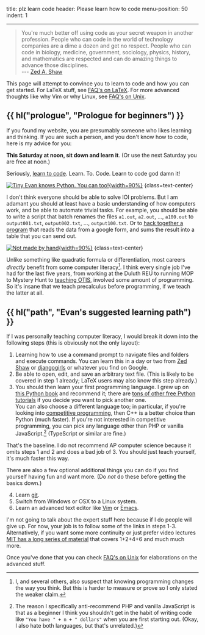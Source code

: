 title: plz learn code
header: Please learn how to code
menu-position: 50
indent: 1

---

> You're much better off using code as your secret weapon in another profession.
> People who can code in the world of technology companies are a dime
> a dozen and get no respect. People who can code in biology, medicine,
> government, sociology, physics, history, and mathematics are respected and can
> do amazing things to advance those disciplines.  
> --- [Zed A. Shaw](https://learnpythonthehardway.org/python3/advice.html)

This page will attempt to convince you to learn to code
and how you can get started.
For LaTeX stuff, see [FAQ's on LaTeX](faq-latex.html).
For more advanced thoughts like why Vim or why Linux,
see [FAQ's on Unix](faq-unix.html).

## {{ hl("prologue", "Prologue for beginners") }}

If you found my website, you are presumably someone
who likes learning and thinking.
If you are such a person, and you don't know how to code,
here is my advice for you:

**This Saturday at noon, sit down and learn it**.
(Or use the next Saturday you are free at noon.)

Seriously, [learn to code](https://youtu.be/TYCxbFad36g?t=2070).
Learn. To. Code. Learn to code god damn it!

[![Tiny Evan knows Python. You can too!][tiny]{width=90%}][tiny]
{class=text-center}

[tiny]: static/learnpython.jpg

I don't think everyone should be able to solve IOI problems.
But I am adamant you should at least have a basic understanding
of how computers work, and be able to automate trivial tasks.
For example, you should be able to write a script that
batch renames the files `a1.out`, `a2.out`, ..., `a100.out`
to `output001.txt`, `output002.txt`, ..., `output100.txt`.
Or to [hack together a program](https://blog.evanchen.cc/2020/12/16/usemo-problem-development-behind-the-scenes/)
that reads the data from a google form,
and sums the result into a table that you can send out.

[![Not made by hand][usemo]{width=90%}][usemo]
{class=text-center}

[usemo]: https://usamo.files.wordpress.com/2020/12/table.png

Unlike something like quadratic formula or differentiation,
most careers *directly* benefit from some computer literacy[^think].
I think every single job I've had for the last five years,
from working at the Duluth REU to running MOP
to Mystery Hunt to [teaching OTIS][otisweb], involved
some amount of programming.
So it's insane that we teach precalculus before programming,
if we teach the latter at all.

[^think]: I, and several others, also suspect that knowing programming changes
	the way you think. But this is harder to measure or prove so I only stated the
	weaker claim.

[otisweb]: https://github.com/vEnhance/otis-web

## {{ hl("path", "Evan's suggested learning path") }}

If I was personally teaching computer literacy,
I would break it down into the following steps
(this is obviously not the only layout):

1. Learning how to use a command prompt to navigate files and folders and
	execute commands. You can learn this in a day or two from [Zed Shaw][term]
	or [djangogirls][term2] or whatever you find on Google.
2. Be able to open, edit, and save an arbitrary text file.
	(This is likely to be covered in step 1 already;
	LaTeX users may also know this step already.)
3. You should then learn your first programming language.
	I grew up on [this Python book](http://openbookproject.net/thinkcs/python/english3e/index.html)
	and recommend it;
	there are [tons of other free Python tutorials][nonpro]
	if you decide you want to pick another one.  
	You can also choose a different language too; in particular,
	if you're looking into [competitive programming](http://usaco.org),
	then C++ is a better choice than Python (much faster).
	If you're not interested in competitive programming,
	you can pick any language other than PHP or vanilla JavaScript.[^js]
	(TypeScript or similar are fine.)

That's the baseline. I do not recommend AP computer science
because it omits steps 1 and 2 and does a bad job of 3.
You should just teach yourself, it's much faster this way.

There are also a few optional additional
things you can do if you find yourself having fun and want more.
(Do *not* do these before getting the basics down.)

4. Learn [git](https://duckduckgo.com/?q=git+tutorial).
5. Switch from Windows or OSX to a Linux system.
6. Learn an advanced text editor like
	[Vim](https://www.vim.org) or
	[Emacs](https://en.wikipedia.org/wiki/Emacs).

I'm not going to talk about the expert stuff here
because if I do people will give up.
For now, your job is to follow some of the links in steps 1-3.
Alternatively, if you want some more continuity or just prefer video lectures
[MIT has a long series of material](https://missing.csail.mit.edu/)
that covers 1+2+4+6 and much much more.

Once you've done that you can check
[FAQ's on Unix](faq-unix.html) for elaborations on the advanced stuff.

[^js]: The reason I specifically anti-recommend PHP and vanilla JavaScript is
	that as a beginner I think you shouldn't get in the habit of writing code like
	`"You have " + n + " dollars"` when you are first starting out.
	(Okay, I also hate both languages, but that's unrelated.)

[term]: https://learnpythonthehardway.org/python3/appendixa.html
[term2]: https://tutorial.djangogirls.org/en/intro_to_command_line/
[nonpro]: https://wiki.python.org/moin/BeginnersGuide/NonProgrammers
